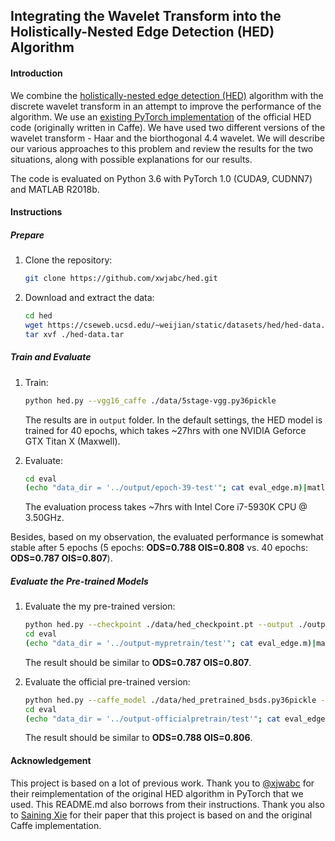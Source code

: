 ## Integrating the Wavelet Transform into the Holistically-Nested Edge Detection (HED) Algorithm

#### Introduction

We combine the [holistically-nested edge detection (HED)](https://arxiv.org/abs/1504.06375) algorithm with the discrete wavelet transform in an attempt to improve the performance of the algorithm. We use an [existing PyTorch implementation](https://github.com/xwjabc/hed) of the official HED code (originally written in Caffe). We have used two different versions of the wavelet transform - Haar and the biorthogonal 4.4 wavelet. We will describe our various approaches to this problem and review the results for the two situations, along with possible explanations for our results. 

The code is evaluated on Python 3.6 with PyTorch 1.0 (CUDA9, CUDNN7) and MATLAB R2018b.

#### Instructions

##### Prepare

1. Clone the repository:

   ```bash
   git clone https://github.com/xwjabc/hed.git
   ```

2. Download and extract the data:

   ```bash
   cd hed
   wget https://cseweb.ucsd.edu/~weijian/static/datasets/hed/hed-data.tar
   tar xvf ./hed-data.tar
   ```

##### Train and Evaluate

1. Train:

   ```bash
   python hed.py --vgg16_caffe ./data/5stage-vgg.py36pickle
   ```

   The results are in `output` folder. In the default settings, the HED model is trained for 40 epochs, which takes ~27hrs with one NVIDIA Geforce GTX Titan X (Maxwell). 

2. Evaluate:

   ```bash
   cd eval
   (echo "data_dir = '../output/epoch-39-test'"; cat eval_edge.m)|matlab -nodisplay -nodesktop -nosplash
   ```

   The evaluation process takes ~7hrs with Intel Core i7-5930K CPU @ 3.50GHz.

Besides, based on my observation, the evaluated performance is somewhat stable after 5 epochs (5 epochs: **ODS=0.788 OIS=0.808** vs. 40 epochs: **ODS=0.787 OIS=0.807**).

##### Evaluate the Pre-trained Models

1. Evaluate the my pre-trained version:

   ```bash
   python hed.py --checkpoint ./data/hed_checkpoint.pt --output ./output-mypretrain --test
   cd eval
   (echo "data_dir = '../output-mypretrain/test'"; cat eval_edge.m)|matlab -nodisplay -nodesktop -nosplash
   ```

   The result should be similar to **ODS=0.787 OIS=0.807**.

2. Evaluate the official pre-trained version:

   ```bash
   python hed.py --caffe_model ./data/hed_pretrained_bsds.py36pickle --output ./output-officialpretrain --test
   cd eval
   (echo "data_dir = '../output-officialpretrain/test'"; cat eval_edge.m)|matlab -nodisplay -nodesktop -nosplash
   ```

   The result should be similar to **ODS=0.788 OIS=0.806**.

#### Acknowledgement

This project is based on a lot of previous work. Thank you to [@xjwabc](https://github.com/xwjabc/hed) for their reimplementation of the original HED algorithm in PyTorch that we used. This README.md also borrows from their instructions. Thank you also to [Saining Xie](https://github.com/s9xie/hed) for their paper that this project is based on and the original Caffe implementation. 
